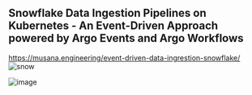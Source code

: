 ## Snowflake Data Ingestion Pipelines on Kubernetes - An Event-Driven Approach powered by Argo Events and Argo Workflows
https://musana.engineering/event-driven-data-ingrestion-snowflake/
![snow](https://github.com/user-attachments/assets/e913623d-4cc4-4668-801e-cf626e5b2611)

![image](https://github.com/user-attachments/assets/c2c624ed-cb22-48d5-bc38-f8c6487b0f38)
